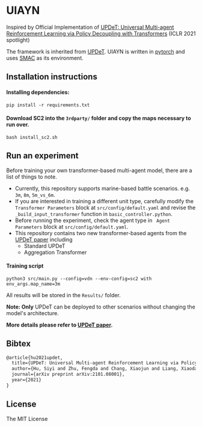 # UIAYN
Inspired by Official Implementation of [UPDeT: Universal Multi-agent Reinforcement Learning via Policy Decoupling with Transformers](https://openreview.net/forum?id=v9c7hr9ADKx) (ICLR 2021 spotlight)

The framework is inherited from [UPDeT](https://github.com/hhhusiyi-monash/UPDeT). UIAYN is written in [pytorch](https://pytorch.org) and uses [SMAC](https://github.com/oxwhirl/smac) as its environment.

## Installation instructions

#### Installing dependencies:

```shell
pip install -r requirements.txt
```

#### Download SC2 into the `3rdparty/` folder and copy the maps necessary to run over. 

```shell
bash install_sc2.sh
```


## Run an experiment 

Before training your own transformer-based multi-agent model, there are a list of things to note.

- Currently, this repository supports marine-based battle scenarios. e.g. `3m`, `8m`, `5m_vs_6m`. 
- If you are interested in training a different unit type, carefully modify the ` Transformer Parameters` block at  `src/config/default.yaml` and revise the `_build_input_transformer` function in `basic_controller.python`.
- Before running the experiment, check the agent type in ` Agent Parameters` block at `src/config/default.yaml`.
- This repository contains two new transformer-based agents from the [UPDeT paper](https://arxiv.org/pdf/2101.08001.pdf) including 
   - Standard UPDeT
   - Aggregation Transformer

#### Training script 

```shell
python3 src/main.py --config=vdn --env-config=sc2 with env_args.map_name=3m
```
All results will be stored in the `Results/` folder.

**Note: Only** UPDeT can be deployed to other scenarios without changing the model's architecture.

**More details please refer to [UPDeT paper](https://arxiv.org/pdf/2101.08001.pdf).**

## Bibtex

```tex
@article{hu2021updet,
  title={UPDeT: Universal Multi-agent Reinforcement Learning via Policy Decoupling with Transformers},
  author={Hu, Siyi and Zhu, Fengda and Chang, Xiaojun and Liang, Xiaodan},
  journal={arXiv preprint arXiv:2101.08001},
  year={2021}
}
```

## License

The MIT License